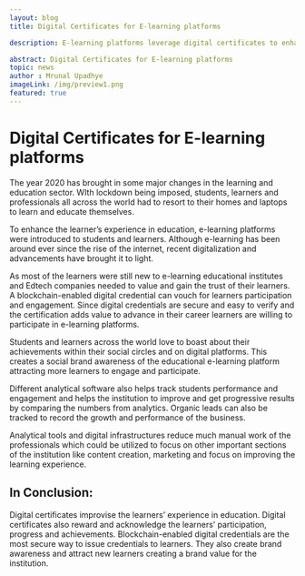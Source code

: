 ```yaml
---
layout: blog
title: Digital Certificates for E-learning platforms 

description: E-learning platforms leverage digital certificates to enhance learning experiences, reward participation, and create brand value.

abstract: Digital Certificates for E-learning platforms 
topic: news
author : Mrunal Upadhye
imageLink: /img/preview1.png
featured: true
---
```


# Digital Certificates for E-learning platforms
The year 2020 has brought in some major changes in the learning and education sector. WIth lockdown being imposed, students, learners and professionals all across the world had to resort to their homes and laptops to learn and educate themselves.

To enhance the learner’s experience in education, e-learning platforms were introduced to students and learners. Although e-learning has been around ever since the rise of the internet, recent digitalization and advancements have brought it to light.

As most of the learners were still new to e-learning educational institutes and Edtech companies needed to value and gain the trust of their learners. A blockchain-enabled digital credential can vouch for learners participation and engagement. Since digital credentials are secure and easy to verify and the certification adds value to advance in their career learners are willing to participate in e-learning platforms.

Students and learners across the world love to boast about their achievements within their social circles and on digital platforms. This creates a social brand awareness of the educational e-learning platform attracting more learners to engage and participate.

Different analytical software also helps track students performance and engagement and helps the institution to improve and get progressive results by comparing the numbers from analytics. Organic leads can also be tracked to record the growth and performance of the business.

Analytical tools and digital infrastructures reduce much manual work of the professionals which could be utilized to focus on other important sections of the institution like content creation, marketing and focus on improving the learning experience.


## In Conclusion:

Digital certificates improvise the learners’ experience in education. Digital certificates also reward and acknowledge the learners’ participation, progress and achievements. Blockchain-enabled digital credentials are the most secure way to issue credentials to learners. They also create brand awareness and attract new learners creating a brand value for the institution.






